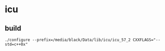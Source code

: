 # icu 

## build
```shell
./configure --prefix=/media/black/Data/lib/icu/icu_57_2 CXXFLAGS="--std=c++0x"
```
